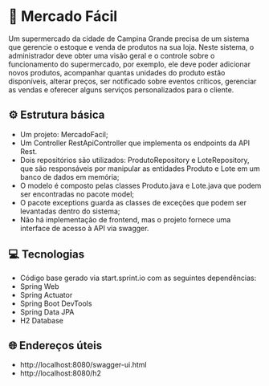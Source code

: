 # 🛒 Mercado Fácil

Um supermercado da cidade de Campina Grande precisa de um sistema que gerencie o estoque e venda de produtos na sua loja. Neste sistema, o administrador deve obter uma visão geral e o controle sobre o funcionamento do supermercado, por exemplo, ele deve poder adicionar novos produtos, acompanhar quantas unidades do produto estão disponíveis, alterar preços, ser notificado sobre eventos críticos, gerenciar as vendas e oferecer alguns serviços personalizados para o cliente.

## ⚙️ Estrutura básica
- Um projeto: MercadoFacil;
- Um Controller RestApiController que implementa os endpoints da API Rest.
- Dois repositórios são utilizados: ProdutoRepository e LoteRepository, que são responsáveis por manipular as entidades Produto e Lote em um banco de dados em memória;
- O modelo é composto pelas classes Produto.java e Lote.java que podem ser encontradas no pacote model;
- O pacote exceptions guarda as classes de exceções que podem ser levantadas dentro do sistema;
- Não há implementação de frontend, mas o projeto fornece uma interface de acesso à API via swagger.

## 💻 Tecnologias
- Código base gerado via start.sprint.io com as seguintes dependências:
- Spring Web
- Spring Actuator
- Spring Boot DevTools
- Spring Data JPA
- H2 Database

## 🌐 Endereços úteis
- http://localhost:8080/swagger-ui.html
- http://localhost:8080/h2
